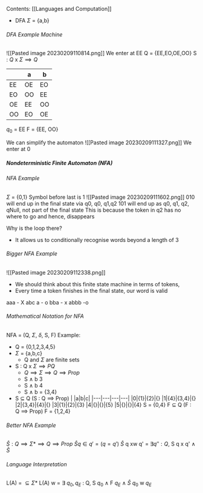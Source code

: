 Contents:
[[Languages and Computation]]

- DFA $\Sigma$ = {a,b}
###### DFA Example Machine
![[Pasted image 20230209110814.png]]
We enter
at EE
Q = {EE,EO,OE,OO}
S : $Q$ x $\Sigma \implies Q$ 

| | a | b |
|---|---|---|
|EE|OE|EO|
|EO|OO|EE|
|OE|EE|OO|
|OO|EO|OE|

$q_0$ = EE
F = {EE, OO}

We can simplify the automaton
![[Pasted image 20230209111327.png]]
We enter at 0
##### Nondeterministic Finite Automaton (NFA)
###### NFA Example
$\Sigma$  = {0,1} Symbol before last is 1
![[Pasted image 20230209111602.png]]
010 will end up in the final state via q0, q0, q1,q2
101 will end up as q0, q1, q2, qNull, not part of the final state
This is because the token in q2 has no where to go and hence, disappears

Why is the loop there?
- It allows us to conditionally recognise words beyond a length of 3


###### Bigger NFA Example
![[Pasted image 20230209112338.png]]
- We should think about this finite state machine in terms of tokens,
- Every time a token finishes in the final state, our word is valid

aaa - X
abc a - o
bba - x
abbb -o

###### Mathematical Notation for NFA
NFA = (Q, $\Sigma$, $\delta$, S, F)
Example:
- Q = {0,1,2,3,4,5}
- $\Sigma$ = {a,b,c}
	- Q and $\Sigma$ are finite sets
- S : Q x $\Sigma \implies PQ$ 
	- $Q  \implies \Sigma \implies Q \implies Prop$
	- S $\land$ b 3
	- S $\land$ b 4
	- S $\land$ b = {3,4}
- S $\subseteq$ Q (S : Q $\implies$ Prop)
| |a|b|c|
|---|---|---|---|
|0|{1}|{2}|{}
|1|{4}|{3,4}|{}
|2|{3,4}|{4}|{}
|3|{1}|{2}|{3}
|4|{}|{}|{5}
|5|{}|{}|{4}
S = {0,4}
F $\subseteq$ Q    (F : Q $\implies$ Prop)
F = {1,2,4}
###### Better NFA Example
$\hat{S}:Q \implies \Sigma* \implies Q \implies Prop$ 
$\hat{S} q \in q' = (q = q')$ 
$\hat{S}$ q xw q' = $\exists q'' : Q,$  S q x q' $\land$ $\hat{S}$

###### Language Interpretation
L(A) = $\subseteq \Sigma*$
L(A) w = $\exists$ $q_0,q_E$ : Q, S $q_0$ $\land$ F $q_E$ $\land$ $\hat{S}$ $q_0$ w $q_E$ 
